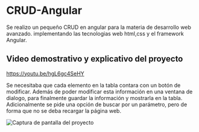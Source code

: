 # CRUD-Angular

Se realizo un pequeño CRUD en angular para la materia de desarrollo web avanzado.
implementando las tecnologias web html,css y el framework Angular. 

## Video demostrativo y explicativo del proyecto 
https://youtu.be/hgL6gc4SeHY 

Se necesitaba que cada elemento en la tabla contara con un botón de modificar.
Además de poder modificar esta información en una ventana de dialogo, para finalmente guardar la información y mostrarla en la tabla. 
Adicionalmente se pide una opción de buscar por un parámetro, pero de forma que no se deba recargar la página web. 


![Captura de pantalla del proyecto](https://user-images.githubusercontent.com/69605526/232686118-3746c625-da7f-45b2-a489-e42ac3f7c26c.png)

